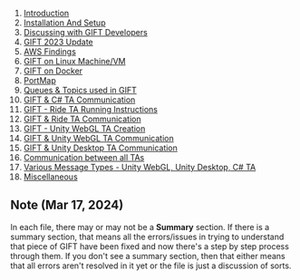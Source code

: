 1) [Introduction](Introduction.md)
2) [Installation And Setup](Installation-And-Setup.md)
3) [Discussing with GIFT Developers](DiscussionWithGIFTDevs.md)
4) [GIFT 2023 Update](GIFT-2023-Update.md)
5) [AWS Findings](AWS-Findings.md)
6) [GIFT on Linux Machine/VM](Linux.md)
7) [GIFT on Docker](Docker.md)
8) [PortMap](PortMap.md)
9) [Queues & Topics used in GIFT](QueuesAndTopics.md)
10) [GIFT & C# TA Communication](GiftC#TACommunication.md)
11) [GIFT - Ride TA Running Instructions](GIFTUnityRIDEAppRun.md)
12) [GIFT & Ride TA Communication](GiftRideCommunication.md)
13) [GIFT - Unity WebGL TA Creation](GIFTUnityAppBuildRunGuide.md)
14) [GIFT & Unity WebGL TA Communication](GIFTUnityCommunication.md)
15) [GIFT & Unity Desktop TA Communication](GIFTUnityDesktopAppGuide.md)
16) [Communication between all TAs](TrainingApps.md)
17) [Various Message Types - Unity WebGL, Unity Desktop, C# TA](MessagingSystems.md)
18) [Miscellaneous](Misc.md)


## Note (Mar 17, 2024)
In each file, there may or may not be a **Summary** section. If there is a summary section, that means all the errors/issues in trying to understand that piece of GIFT have been fixed and now there's a step by step process through them. If you don't see a summary section, then that either means that all errors aren't resolved in it yet or the file is just a discussion of sorts.